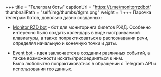 +++
title = "Телеграм боты"
captionUrl = "https://t.me/monitorrzdbot"
thumbnailPath = "self/img/thumbs/tlgrm.png"
weight = 1
+++
Парочка телеграм ботов, довольно давно созданных:

- [Monitor RZD bot](https://t.me/monitorrzdbot) - бот для мониторинга билетов РЖД.
  Особенно интересно было создать календарь в виде настраиваемой клавиатуры,
  а также попрактиковаться в распознавании речи, определяя начальную и конечную точки и даты.
  

- [Event bot](https://t.me/vasyaeventbot) - идея заключается в создании различных событий, а также возможности искать/присоединяться к ним.   
  Было любопытно попрактиковаться в обращении с Telegram API и использовании гео данных.
